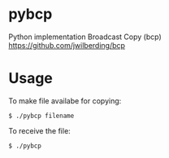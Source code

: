 pybcp
=====

Python implementation Broadcast Copy (bcp) https://github.com/jwilberding/bcp

# Usage

To make file availabe for copying:

  	$ ./pybcp filename

To receive the file:

	$ ./pybcp
